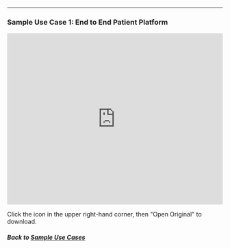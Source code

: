 ---
### Sample Use Case 1: End to End Patient Platform

<embed src="https://docs.google.com/viewer?url=https://github.com/data2health/CTS-Personas/raw/master/docs/assets/UseCase1_PatientPlatform.pdf&embedded=true" style="width:100%; height:400px;" frameborder="0" />

Click the icon in the upper right-hand corner, then "Open Original" to download.

##### Back to [Sample Use Cases](index.md)

